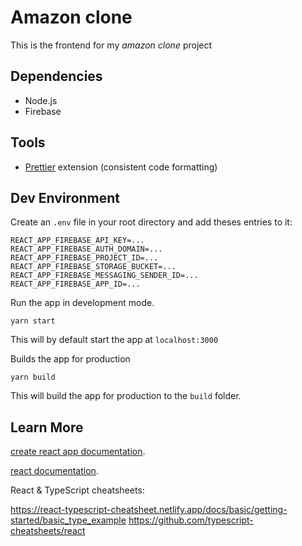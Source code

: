 # Amazon clone

This is the frontend for my _amazon clone_ project

## Dependencies

- Node.js
- Firebase

## Tools

- [Prettier](https://marketplace.visualstudio.com/items?itemName=esbenp.prettier-vscode) extension (consistent code formatting)

## Dev Environment

Create an `.env` file in your root directory and add theses entries to it:

```lang-none
REACT_APP_FIREBASE_API_KEY=...
REACT_APP_FIREBASE_AUTH_DOMAIN=...
REACT_APP_FIREBASE_PROJECT_ID=...
REACT_APP_FIREBASE_STORAGE_BUCKET=...
REACT_APP_FIREBASE_MESSAGING_SENDER_ID=...
REACT_APP_FIREBASE_APP_ID=...
```

Run the app in development mode.

```lang-none
yarn start
```

This will by default start the app at `localhost:3000`

Builds the app for production

```lang-none
yarn build
```

This will build the app for production to the `build` folder.

## Learn More

[create react app documentation](https://facebook.github.io/create-react-app/docs/getting-started).

[react documentation](https://reactjs.org/).

React & TypeScript cheatsheets:

<https://react-typescript-cheatsheet.netlify.app/docs/basic/getting-started/basic_type_example>
<https://github.com/typescript-cheatsheets/react>
